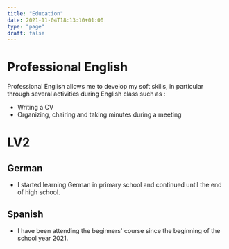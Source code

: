 ```yaml
---
title: "Education"
date: 2021-11-04T18:13:10+01:00
type: "page"
draft: false
---
```


# Professional English

Professional English allows me to develop my soft skills, in particular through several activities during English class such as :
- Writing a CV
- Organizing, chairing and taking minutes during a meeting

# LV2
## German
- I started learning German in primary school and continued until the end of high school.
## Spanish
- I have been attending the beginners' course since the beginning of the school year 2021.